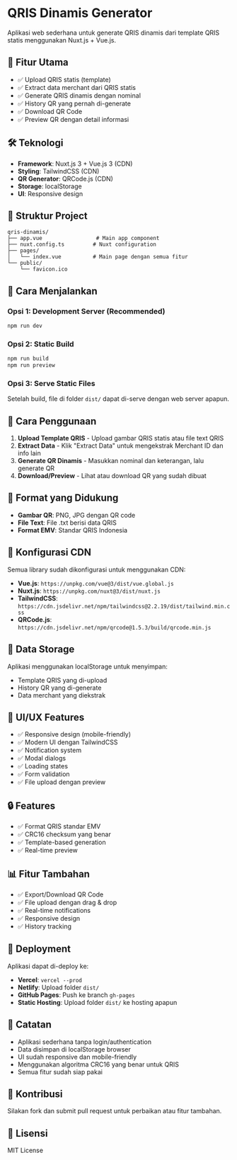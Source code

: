 # QRIS Dinamis Generator

Aplikasi web sederhana untuk generate QRIS dinamis dari template QRIS statis menggunakan Nuxt.js + Vue.js.

## 🚀 Fitur Utama

- ✅ Upload QRIS statis (template)
- ✅ Extract data merchant dari QRIS statis
- ✅ Generate QRIS dinamis dengan nominal
- ✅ History QR yang pernah di-generate
- ✅ Download QR Code
- ✅ Preview QR dengan detail informasi

## 🛠️ Teknologi

- **Framework**: Nuxt.js 3 + Vue.js 3 (CDN)
- **Styling**: TailwindCSS (CDN)
- **QR Generator**: QRCode.js (CDN)
- **Storage**: localStorage
- **UI**: Responsive design

## 📁 Struktur Project

```
qris-dinamis/
├── app.vue                 # Main app component
├── nuxt.config.ts         # Nuxt configuration
├── pages/
│   └── index.vue          # Main page dengan semua fitur
└── public/
    └── favicon.ico
```

## 🚀 Cara Menjalankan

### Opsi 1: Development Server (Recommended)
```bash
npm run dev
```

### Opsi 2: Static Build
```bash
npm run build
npm run preview
```

### Opsi 3: Serve Static Files
Setelah build, file di folder `dist/` dapat di-serve dengan web server apapun.

## 🎯 Cara Penggunaan

1. **Upload Template QRIS** - Upload gambar QRIS statis atau file text QRIS
2. **Extract Data** - Klik "Extract Data" untuk mengekstrak Merchant ID dan info lain
3. **Generate QR Dinamis** - Masukkan nominal dan keterangan, lalu generate QR
4. **Download/Preview** - Lihat atau download QR yang sudah dibuat

## 🔧 Format yang Didukung

- **Gambar QR**: PNG, JPG dengan QR code
- **File Text**: File .txt berisi data QRIS
- **Format EMV**: Standar QRIS Indonesia

## 🔧 Konfigurasi CDN

Semua library sudah dikonfigurasi untuk menggunakan CDN:

- **Vue.js**: `https://unpkg.com/vue@3/dist/vue.global.js`
- **Nuxt.js**: `https://unpkg.com/nuxt@3/dist/nuxt.js`
- **TailwindCSS**: `https://cdn.jsdelivr.net/npm/tailwindcss@2.2.19/dist/tailwind.min.css`
- **QRCode.js**: `https://cdn.jsdelivr.net/npm/qrcode@1.5.3/build/qrcode.min.js`

## 💾 Data Storage

Aplikasi menggunakan localStorage untuk menyimpan:
- Template QRIS yang di-upload
- History QR yang di-generate
- Data merchant yang diekstrak

## 🎨 UI/UX Features

- ✅ Responsive design (mobile-friendly)
- ✅ Modern UI dengan TailwindCSS
- ✅ Notification system
- ✅ Modal dialogs
- ✅ Loading states
- ✅ Form validation
- ✅ File upload dengan preview

## 🔒 Features

- ✅ Format QRIS standar EMV
- ✅ CRC16 checksum yang benar
- ✅ Template-based generation
- ✅ Real-time preview

## 📊 Fitur Tambahan

- ✅ Export/Download QR Code
- ✅ File upload dengan drag & drop
- ✅ Real-time notifications
- ✅ Responsive design
- ✅ History tracking

## 🚀 Deployment

Aplikasi dapat di-deploy ke:
- **Vercel**: `vercel --prod`
- **Netlify**: Upload folder `dist/`
- **GitHub Pages**: Push ke branch `gh-pages`
- **Static Hosting**: Upload folder `dist/` ke hosting apapun

## 📝 Catatan

- Aplikasi sederhana tanpa login/authentication
- Data disimpan di localStorage browser
- UI sudah responsive dan mobile-friendly
- Menggunakan algoritma CRC16 yang benar untuk QRIS
- Semua fitur sudah siap pakai

## 🤝 Kontribusi

Silakan fork dan submit pull request untuk perbaikan atau fitur tambahan.

## 📄 Lisensi

MIT License